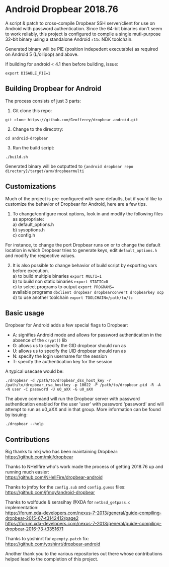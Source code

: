 Android Dropbear 2018.76
=========

A script & patch to cross-compile Dropbear SSH server/client for use on Android with password authentication.
Since the 64-bit binaries don't seem to work reliably, this project is configured to compile a single muti-purpose 32-bit binary
using a standalone Android ```r11c``` NDK toolchain.

Generated binary will be PIE (position indepedent executable) as required on Android 5 (L/ollipop) and above.

If building for android < 4.1 then before building, issue:
```
export DISABLE_PIE=1
```

Building Dropbear for Android
----

The process consists of just 3 parts:  

1) Git clone this repo:   
```
git clone https://github.com/Geofferey/dropbear-android.git
```  

2) Change to the direcotry:  
```
cd android-dropbear
```

3) Run the build script:  
```
./build.sh
```

Generated binary will be outputted to ``{android dropbear repo directory}/target/arm/dropbearmulti``


Customizations
----

Much of the project is pre-configured with sane defaults, but if you'd like to customize the behavior of Dropbear for Android, here are a few tips.
1) To change/configure most options, look in and modify the following files as appropriate:  
	a) default_options.h  
	b) sysoptions.h  
	c) config.h  

For instance, to change the port Dropbear runs on or to change the default location in which Dropbear tries to generate keys, edit ``default_options.h`` and modify the respective values.  

2) It is also possible to change behavior of build script by exporting vars before execution.  
        a) to build multiple binaries ```export MULTI=1```  
        b) to build non static binaries ```export STATIC=0```  
        c) to select programs to output ```export PROGRAMS=```  
		available programs ```dbclient dropbear dropbearconvert dropbearkey scp```  
        d) to use another toolchain ```export TOOLCHAIN=/path/to/tc```  

Basic usage
----
Dropbear for Android adds a few special flags to Dropbear:  
- A: signifies Android mode and allows for password authentication in the absence of the ```crypt()``` lib
- G: allows us to specify the GID dropbear should run as  
- U: allows us to specify the UID dropbear should run as  
- N: specify the login username for the session  
- T: specify the authentication key for the session  

A typical usecase would be:  
```
./dropbear -d /path/to/dropbear_dss_host_key -r /path/to/dropbear_rsa_hostkey -p 10022 -P /path/to/dropbear.pid -R -A -N user -C password -U u0_aXX -G u0_aXX
```

The above command will run the Dropbear server with password authentication enabled for the user 'user' with password 'password' and will attempt to run as u0_aXX and in that group. More information can be found by issuing:  
  
```
./dropbear --help
````

Contributions
----
Big thanks to mkj who has been maintaining Dropbear:  
https://github.com/mkj/dropbear


Thanks to NHellfire who's work made the process of getting 2018.76 up and running much easier:  
https://github.com/NHellFire/dropbear-android  


Thanks to jmfoy for the ```config.sub``` and ```config.guess``` files:  
https://github.com/jfmoy/android-dropbear


Thanks to wolfdude & serasihay @XDA for ```netbsd_getpass.c``` implementation:  
https://forum.xda-developers.com/nexus-7-2013/general/guide-compiling-dropbear-2015-67-t3142412/page2  
https://forum.xda-developers.com/nexus-7-2013/general/guide-compiling-dropbear-2016-73-t3351671  


Thanks to yoshinrt for ```openpty.patch``` fix:  
https://github.com/yoshinrt/dropbear-android

Another thank you to the various repositories out there whose contributions helped lead to the completion of this project.
